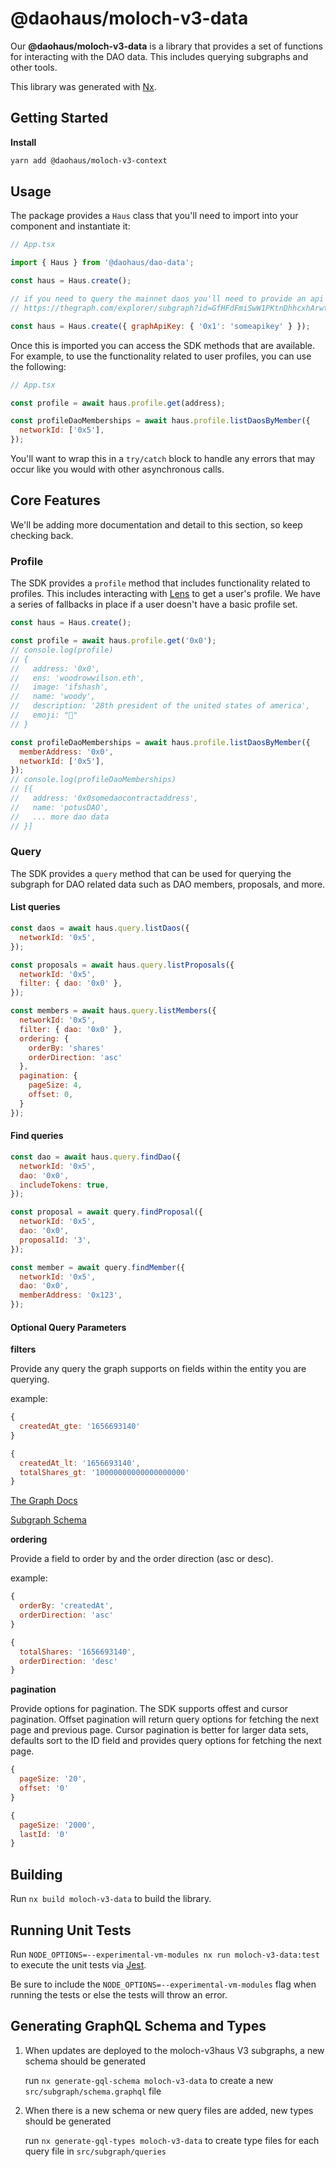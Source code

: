 # @daohaus/moloch-v3-data

Our **@daohaus/moloch-v3-data** is a library that provides a set of functions for interacting with the DAO data. This includes querying subgraphs and other tools.

This library was generated with [Nx](https://nx.dev).

## Getting Started

**Install**

```sh
yarn add @daohaus/moloch-v3-context
```

## Usage

The package provides a `Haus` class that you'll need to import into your component and instantiate it:

```jsx
// App.tsx

import { Haus } from '@daohaus/dao-data';

const haus = Haus.create();

// if you need to query the mainnet daos you'll need to provide an api key obtained here:
// https://thegraph.com/explorer/subgraph?id=GfHFdFmiSwW1PKtnDhhcxhArwtTjVuMnXxQ5XcETF1bP&view=Overview

const haus = Haus.create({ graphApiKey: { '0x1': 'someapikey' } });
```

Once this is imported you can access the SDK methods that are available. For example, to use the functionality related to user profiles, you can use the following:

```jsx
// App.tsx

const profile = await haus.profile.get(address);

const profileDaoMemberships = await haus.profile.listDaosByMember({
  networkId: ['0x5'],
});
```

You'll want to wrap this in a `try/catch` block to handle any errors that may occur like you would with other asynchronous calls.

## Core Features

We'll be adding more documentation and detail to this section, so keep checking back.

### Profile

The SDK provides a `profile` method that includes functionality related to profiles. This includes interacting with [Lens](https://lens.xyz/) to get a user's profile. We have a series of fallbacks in place if a user doesn't have a basic profile set.

```js
const haus = Haus.create();

const profile = await haus.profile.get('0x0');
// console.log(profile)
// {
//   address: '0x0',
//   ens: 'woodrowwilson.eth',
//   image: 'ifshash',
//   name: 'woody',
//   description: '28th president of the united states of america',
//   emoji: "🦅"
// }

const profileDaoMemberships = await haus.profile.listDaosByMember({
  memberAddress: '0x0',
  networkId: ['0x5'],
});
// console.log(profileDaoMemberships)
// [{
//   address: '0x0somedaocontractaddress',
//   name: 'potusDAO',
//   ... more dao data
// }]
```

### Query

The SDK provides a `query` method that can be used for querying the subgraph for DAO related data such as DAO members, proposals, and more.

#### List queries

```js
const daos = await haus.query.listDaos({
  networkId: '0x5',
});

const proposals = await haus.query.listProposals({
  networkId: '0x5',
  filter: { dao: '0x0' },
});

const members = await haus.query.listMembers({
  networkId: '0x5',
  filter: { dao: '0x0' },
  ordering: {
    orderBy: 'shares'
    orderDirection: 'asc'
  },
  pagination: {
    pageSize: 4,
    offset: 0,
  }
});
```

#### Find queries

```js
const dao = await haus.query.findDao({
  networkId: '0x5',
  dao: '0x0',
  includeTokens: true,
});

const proposal = await query.findProposal({
  networkId: '0x5',
  dao: '0x0',
  proposalId: '3',
});

const member = await query.findMember({
  networkId: '0x5',
  dao: '0x0',
  memberAddress: '0x123',
});
```

#### Optional Query Parameters

**filters**

Provide any query the graph supports on fields within the entity you are querying.

example:

```js
{
  createdAt_gte: '1656693140'
}

{
  createdAt_lt: '1656693140',
  totalShares_gt: '10000000000000000000'
}
```

[The Graph Docs](https://thegraph.com/docs/en/developer/graphql-api/#all-filters)

[Subgraph Schema](https://github.com/HausDAO/daohaus-monorepo/blob/develop/apps/v3-subgraph/schema.graphql)

**ordering**

Provide a field to order by and the order direction (asc or desc).

example:

```js
{
  orderBy: 'createdAt',
  orderDirection: 'asc'
}

{
  totalShares: '1656693140',
  orderDirection: 'desc'
}
```

**pagination**

Provide options for pagination. The SDK supports offest and cursor pagination. Offset pagination will return query options for fetching the next page and previous page. Cursor pagination is better for larger data sets, defaults sort to the ID field and provides query options for fetching the next page.

```js
{
  pageSize: '20',
  offset: '0'
}

{
  pageSize: '2000',
  lastId: '0'
}
```

## Building

Run `nx build moloch-v3-data` to build the library.

## Running Unit Tests

Run `NODE_OPTIONS=--experimental-vm-modules nx run moloch-v3-data:test` to execute the unit tests via [Jest](https://jestjs.io).

Be sure to include the `NODE_OPTIONS=--experimental-vm-modules` flag when running the tests or else the tests will throw an error.

## Generating GraphQL Schema and Types

1. When updates are deployed to the moloch-v3haus V3 subgraphs, a new schema should be generated

   run `nx generate-gql-schema moloch-v3-data` to create a new `src/subgraph/schema.graphql` file

2. When there is a new schema or new query files are added, new types should be generated

   run `nx generate-gql-types moloch-v3-data` to create type files for each query file in `src/subgraph/queries`

```

```
